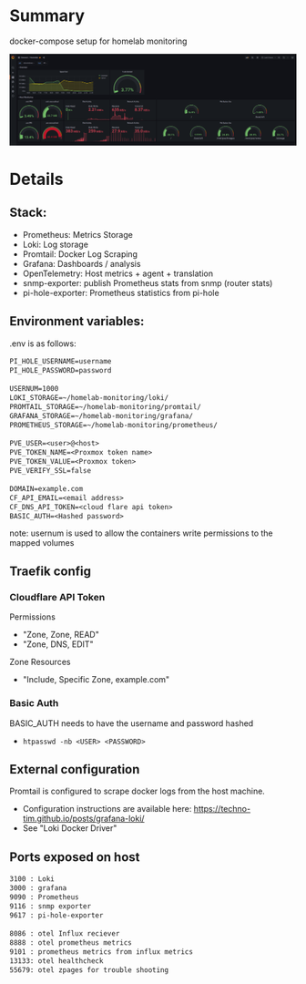 # Summary
docker-compose setup for homelab monitoring

![](Screenshot.png)

# Details

## Stack:
- Prometheus: Metrics Storage
- Loki: Log storage
- Promtail: Docker Log Scraping
- Grafana: Dashboards / analysis
- OpenTelemetry: Host metrics + agent + translation
- snmp-exporter: publish Prometheus stats from snmp (router stats)
- pi-hole-exporter: Prometheus statistics from pi-hole

## Environment variables:
.env is as follows:
```
PI_HOLE_USERNAME=username 
PI_HOLE_PASSWORD=password

USERNUM=1000
LOKI_STORAGE=~/homelab-monitoring/loki/
PROMTAIL_STORAGE=~/homelab-monitoring/promtail/
GRAFANA_STORAGE=~/homelab-monitoring/grafana/
PROMETHEUS_STORAGE=~/homelab-monitoring/prometheus/

PVE_USER=<user>@<host>
PVE_TOKEN_NAME=<Proxmox token name>
PVE_TOKEN_VALUE=<Proxmox token>
PVE_VERIFY_SSL=false

DOMAIN=example.com
CF_API_EMAIL=<email address>
CF_DNS_API_TOKEN=<cloud flare api token>
BASIC_AUTH=<Hashed password>
```
note: usernum is used to allow the containers write permissions to the mapped volumes

## Traefik config

### Cloudflare API Token
Permissions
- "Zone, Zone, READ" 
- "Zone, DNS, EDIT" 

Zone Resources
- "Include, Specific Zone, example.com"

### Basic Auth

BASIC_AUTH needs to have the username and password hashed
- `htpasswd -nb <USER> <PASSWORD>`

## External configuration
Promtail is configured to scrape docker logs from the host machine.
- Configuration instructions are available here: https://techno-tim.github.io/posts/grafana-loki/
- See "Loki Docker Driver"
    


## Ports exposed on host

    3100 : Loki
    3000 : grafana 
    9090 : Prometheus
    9116 : snmp exporter
    9617 : pi-hole-exporter

    8086 : otel Influx reciever
    8888 : otel prometheus metrics
    9101 : prometheus metrics from influx metrics
    13133: otel healthcheck
    55679: otel zpages for trouble shooting

